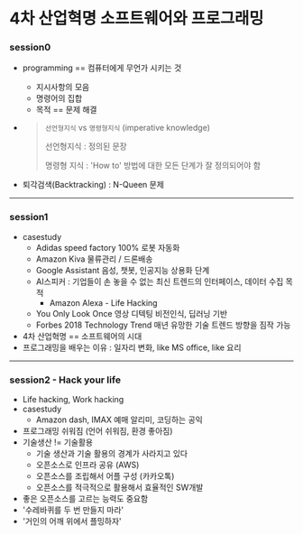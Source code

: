 # 4차 산업혁명 소프트웨어와 프로그래밍

### session0

- programming == 컴퓨터에게 무언가 시키는 것

  - 지시사항의 모음
  - 명령어의 집합
  - 목적 == 문제 해결

- > `선언형지식` vs `명령형지식` (imperative knowledge)
  >
  > 선언형지식 : 정의된 문장
  >
  > 명령형 지식 : 'How to' 방법에 대한 모든 단계가 잘 정의되어야 함

- 퇴각검색(Backtracking) : N-Queen 문제

---

### session1

- casestudy
  - Adidas speed factory 100% 로봇 자동화 
  - Amazon Kiva 물류관리 / 드론배송
  - Google Assistant 음성, 챗봇, 인공지능 상용화 단계
  - AI스피커 : 기업들이 손 놓을 수 없는 최신 트렌드의 인터페이스, 데이터 수집 목적
    - Amazon Alexa - Life Hacking
  - You Only Look Once 영상 디텍팅 비전인식, 딥러닝 기반
  - Forbes 2018 Technology Trend 매년 유망한 기술 트렌드 방향을 짐작 가능
- 4차 산업혁명 == 소프트웨어의 시대
- 프로그래밍을 배우는 이유 : 일자리 변화, like MS office, like 요리

---

### session2 - Hack your life

- Life hacking, Work hacking
- casestudy
  - Amazon dash, IMAX 예매 알리미, 코딩하는 공익
- 프로그래밍 쉬워짐 (언어 쉬워짐, 환경 좋아짐)
- 기술생산 != 기술활용
  - 기술 생산과 기술 활용의 경계가 사라지고 있다
  - 오픈소스로 인프라 공유 (AWS)
  - 오픈소스를 조립해서 어플 구성 (카카오톡)
  - 오픈소스를 적극적으로 활용해서 효율적인 SW개발
- 좋은 오픈소스를 고르는 능력도 중요함
- '수레바퀴를 두 번 만들지 마라'
- '거인의 어깨 위에서 플밍하자'